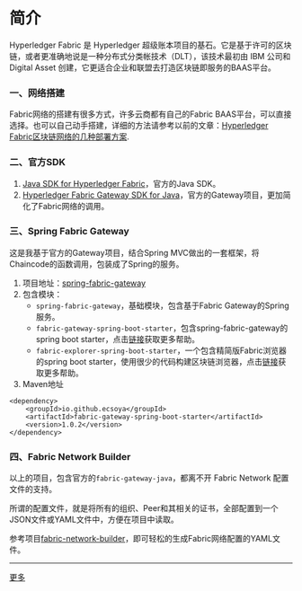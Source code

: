 # 简介

Hyperledger Fabric 是 Hyperledger 超级账本项目的基石。它是基于许可的区块链，或者更准确地说是一种分布式分类帐技术（DLT），该技术最初由 IBM 公司和 Digital Asset 创建，它更适合企业和联盟去打造区块链即服务的BAAS平台。

### 一、网络搭建

Fabric网络的搭建有很多方式，许多云商都有自己的Fabric BAAS平台，可以直接选择。也可以自己动手搭建，详细的方法请参考以前的文章：[Hyperledger Fabric区块链网络的几种部署方案](pages/network.html).

### 二、官方SDK

1. [Java SDK for Hyperledger Fabric](https://github.com/hyperledger/fabric-sdk-java)，官方的Java SDK。
2. [Hyperledger Fabric Gateway SDK for Java](https://github.com/hyperledger/fabric-gateway-java)，官方的Gateway项目，更加简化了Fabric网络的调用。

### 三、Spring Fabric Gateway

这是我基于官方的Gateway项目，结合Spring MVC做出的一套框架，将Chaincode的函数调用，包装成了Spring的服务。

1. 项目地址：[spring-fabric-gateway](https://github.com/ecsoya/spring-fabric-gateway)
2. 包含模块：
     *  `spring-fabric-gateway`，基础模块，包含基于Fabric Gateway的Spring服务。
     *  `fabric-gateway-spring-boot-starter`，包含spring-fabric-gateway的spring boot starter，点击[链接](pages/gateway.html)获取更多帮助。
     *  `fabric-explorer-spring-boot-starter`，一个包含精简版Fabric浏览器的spring boot starter，使用很少的代码构建区块链浏览器，点击[链接](pages/explorer.html)获取更多帮助。
3. Maven地址

```
<dependency>
	<groupId>io.github.ecsoya</groupId>
	<artifactId>fabric-gateway-spring-boot-starter</artifactId>
	<version>1.0.2</version>
</dependency>
```

### 四、Fabric Network Builder

以上的项目，包含官方的`fabric-gateway-java`，都离不开 Fabric Network 配置文件的支持。

所谓的配置文件，就是将所有的组织、Peer和其相关的证书，全部配置到一个JSON文件或YAML文件中，方便在项目中读取。

参考项目[fabric-network-builder](https://github.com/ecsoya/fabric-network-builder)，即可轻松的生成Fabric网络配置的YAML文件。

* * *

[更多](http://ecsoya.github.io)
